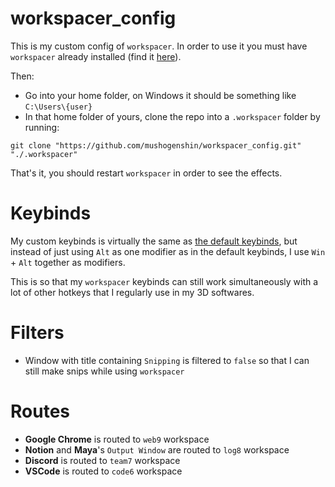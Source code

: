 # workspacer_config


This is my custom config of `workspacer`. In order to use it you must have `workspacer` already installed (find it [here](https://www.workspacer.org/)).

Then:

  - Go into your home folder, on Windows it should be something like `C:\Users\{user}`
  - In that home folder of yours, clone the repo into a `.workspacer` folder by running:
  
  `git clone "https://github.com/mushogenshin/workspacer_config.git" "./.workspacer"`

That's it, you should restart `workspacer` in order to see the effects.

# Keybinds

My custom keybinds is virtually the same as [the default keybinds](https://www.workspacer.org/keybindings), but instead of just using `Alt` as one modifier as in the default keybinds, I use `Win` + `Alt` together as modifiers. 

This is so that my `workspacer` keybinds can still work simultaneously with a lot of other hotkeys that I regularly use in my 3D softwares.

# Filters

  - Window with title containing `Snipping` is filtered to `false` so that I can still make snips while using `workspacer`

# Routes

  - **Google Chrome** is routed to `web9` workspace
  - **Notion** and **Maya**'s `Output Window` are routed to `log8` workspace
  - **Discord** is routed to `team7` workspace
  - **VSCode** is routed to `code6` workspace
